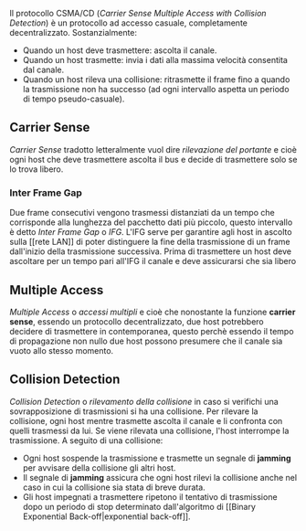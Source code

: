 Il protocollo CSMA/CD (_Carrier Sense Multiple Access with Collision Detection_) è un protocollo ad accesso casuale, completamente decentralizzato.
Sostanzialmente:
- Quando un host deve trasmettere: ascolta il canale.
- Quando un host trasmette: invia i dati alla massima velocità consentita dal canale.
- Quando un host rileva una collisione: ritrasmette il frame fino a quando la trasmissione non ha successo (ad ogni intervallo aspetta un periodo di tempo pseudo-casuale).

## Carrier Sense
_Carrier Sense_ tradotto letteralmente vuol dire _rilevazione del portante_ e cioè ogni host che deve trasmettere ascolta il bus e decide di trasmettere solo se lo trova libero.

### Inter Frame Gap
Due frame consecutivi vengono trasmessi distanziati da un tempo che corrisponde alla lunghezza del pacchetto dati più piccolo, questo intervallo è detto _Inter Frame Gap_ o _IFG_.
L'IFG serve per garantire agli host in ascolto sulla [[rete LAN]] di poter distinguere la fine della trasmissione di un frame dall'inizio della trasmissione successiva.
Prima di trasmettere un host deve ascoltare per un tempo pari all'IFG il canale e deve assicurarsi che sia libero

## Multiple Access
_Multiple Access_ o _accessi multipli_ e cioè che nonostante la funzione __carrier sense__, essendo un protocollo decentralizzato, due host potrebbero decidere di trasmettere in contemporanea, questo perchè essendo il tempo di propagazione non nullo due host possono presumere che il canale sia vuoto allo stesso momento.

## Collision Detection
_Collision Detection_ o _rilevamento della collisione_ in caso si verifichi una sovrapposizione di trasmissioni si ha una collisione.
Per rilevare la collisione, ogni host mentre trasmette ascolta il canale e li confronta con quelli trasmessi da lui.
Se viene rilevata una collisione, l'host interrompe la trasmissione.
A seguito di una collisione:
- Ogni host sospende la trasmissione e trasmette un segnale di __jamming__ per avvisare della collisione gli altri host.
- Il segnale di __jamming__ assicura che ogni host rilevi la collisione anche nel caso in cui la collisione sia stata di breve durata.
- Gli host impegnati a trasmettere ripetono il tentativo di trasmissione dopo un periodo di stop determinato dall'algoritmo di [[Binary Exponential Back-off|exponential back-off]].